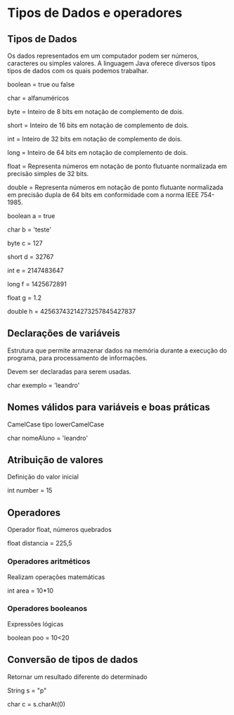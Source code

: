# Tipos de Dados e operadores

## Tipos de Dados
Os dados representados em um computador podem ser números, caracteres ou simples valores. A linguagem Java oferece diversos tipos tipos de dados com os quais podemos trabalhar.

boolean = true ou false

char = alfanuméricos

byte = Inteiro de 8 bits em notação de complemento de dois.

short = Inteiro de 16 bits em notação de complemento de dois.

int = Inteiro de 32 bits em notação de complemento de dois.

long = Inteiro de 64 bits em notação de complemento de dois.

float = Representa números em notação de ponto flutuante normalizada em precisão simples de 32 bits.

double = Representa números em notação de ponto flutuante normalizada em precisão dupla de 64 bits em conformidade com a norma IEEE 754-1985.

boolean a = true

char b = 'teste'

byte c = 127

short d = 32767

int e = 2147483647

long f = 1425672891

float g = 1.2

double h = 42563743214273257845427837

## Declarações de variáveis

Estrutura que permite armazenar dados na memória durante a execução do programa, para processamento de informações.

Devem ser declaradas para serem usadas.

char exemplo = 'leandro' 

##  Nomes válidos para variáveis e boas práticas

CamelCase tipo lowerCamelCase

char nomeAluno = 'leandro'

## Atribuição de valores

Definição do valor inicial

int number = 15 

## Operadores

Operador float, números quebrados 

float distancia = 225,5

### Operadores aritméticos

Realizam operações matemáticas

int area = 10*10

### Operadores booleanos

Expressões lógicas

boolean poo = 10<20

## Conversão de tipos de dados

Retornar um resultado diferente do determinado

String s = "p"

char c = s.charAt(0)
